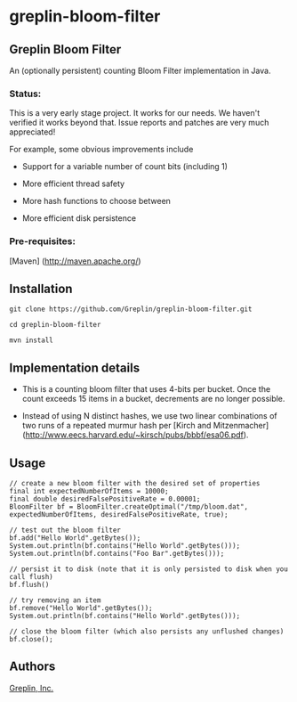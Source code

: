 greplin-bloom-filter
======================

Greplin Bloom Filter
---------------------

An (optionally persistent) counting Bloom Filter implementation in Java.

### Status:

This is a very early stage project.  It works for our needs.  We haven't verified it works beyond that.  Issue reports
and patches are very much appreciated!

For example, some obvious improvements include

* Support for a variable number of count bits (including 1)

* More efficient thread safety

* More hash functions to choose between

* More efficient disk persistence

### Pre-requisites:

[Maven] (http://maven.apache.org/)

## Installation

    git clone https://github.com/Greplin/greplin-bloom-filter.git

    cd greplin-bloom-filter

    mvn install

## Implementation details
   
* This is a counting bloom filter that uses 4-bits per bucket. Once the count exceeds 15 items in a bucket, decrements are no longer possible.

* Instead of using N distinct hashes, we use two linear combinations of two runs of a repeated murmur hash per [Kirch and Mitzenmacher] (http://www.eecs.harvard.edu/~kirsch/pubs/bbbf/esa06.pdf).


## Usage
    // create a new bloom filter with the desired set of properties
    final int expectedNumberOfItems = 10000;
    final double desiredFalsePositiveRate = 0.00001;
    BloomFilter bf = BloomFilter.createOptimal("/tmp/bloom.dat", expectedNumberOfItems, desiredFalsePositiveRate, true);
   
    // test out the bloom filter
    bf.add("Hello World".getBytes());
    System.out.println(bf.contains("Hello World".getBytes()));
    System.out.println(bf.contains("Foo Bar".getBytes()));

    // persist it to disk (note that it is only persisted to disk when you call flush)
    bf.flush()

    // try removing an item
    bf.remove("Hello World".getBytes());
    System.out.println(bf.contains("Hello World".getBytes()));

    // close the bloom filter (which also persists any unflushed changes)
    bf.close();

## Authors
[Greplin, Inc.](http://www.greplin.com)